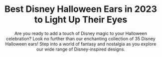 ---
layout: post
title: Best Disney Halloween Ears in 2023 to Light Up Their Eyes
subtitle: Are you ready to add a touch of Disney magic to your Halloween celebration? Look no further than our enchanting collection of 35 Disney Halloween ears! Step into a world of fantasy and nostalgia as you explore our wide range of Disney-inspired designs.
header-img: "img/post/2023/09/copied/disney-halloween-ears.jpg"
header-style: text
permalink: "/disney-halloween-ears/"
catalog: true
tags:
  - Recipients 
  - Men
---   